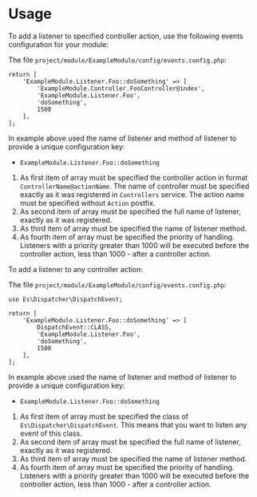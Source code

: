 Usage
=====

To add a listener to specified controller action, use the following events 
configuration for your module:

The file `project/module/ExampleModule/config/events.config.php`:
```
return [
    'ExampleModule.Listener.Foo::doSomething' => [
        'ExampleModule.Controller.FooController@index',
        'ExampleModule.Listener.Foo',
        'doSomething',
        1500
    ],
];
```
In example above used the name of listener and method of listener to provide a 
unique configuration key:

- `ExampleModule.Listener.Foo::doSomething`

1. As first item of array must be specified the controller action in format
   `ControllerName@actionName`. The name of controller must be specified exactly
   as it was registered in `Controllers` service. The action name must be 
   specified without `Action` postfix.
2. As second item of array must be specified the full name of listener, exactly
   as it was registered.
3. As third item of array must be specified the name of listener method.
4. As fourth item of array must be specified the priority of handling. 
   Listeners with a priority greater than 1000 will be executed before the 
   controller action, less than 1000 - after a controller action.

To add a listener to any controller action:

The file `project/module/ExampleModule/config/events.config.php`:
```
use Es\Dispatcher\DispatchEvent;

return [
    'ExampleModule.Listener.Foo::doSomething' => [
        DispatchEvent::CLASS,
        'ExampleModule.Listener.Foo',
        'doSomething',
        1500
    ],
];
```

In example above used the name of listener and method of listener to provide a 
unique configuration key:

- `ExampleModule.Listener.Foo::doSomething`

1. As first item of array must be specified the class of `Es\Dispatcher\DispatchEvent`.
   This means that you want to listen any event of this class.
2. As second item of array must be specified the full name of listener, exactly
   as it was registered.
3. As third item of array must be specified the name of listener method.
4. As fourth item of array must be specified the priority of handling.
   Listeners with a priority greater than 1000 will be executed before the 
   controller action, less than 1000 - after a controller action.
